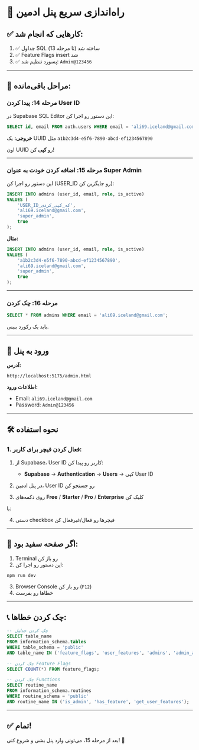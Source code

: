 # 🚀 راه‌اندازی سریع پنل ادمین

## ✅ کارهایی که انجام شد:

1. ✅ جداول SQL ساخته شد (تا مرحله 13)
2. ✅ Feature Flags insert شد
3. ✅ پسورد تنظیم شد: `Admin@123456`

---

## 📝 مراحل باقی‌مانده:

### مرحله 14: پیدا کردن User ID

در Supabase SQL Editor این دستور رو اجرا کن:

```sql
SELECT id, email FROM auth.users WHERE email = 'ali69.iceland@gmail.com';
```

**خروجی:** یک UUID مثل `a1b2c3d4-e5f6-7890-abcd-ef1234567890`

اون UUID رو **کپی** کن!

---

### مرحله 15: اضافه کردن خودت به عنوان Super Admin

این دستور رو اجرا کن (USER_ID رو جایگزین کن):

```sql
INSERT INTO admins (user_id, email, role, is_active)
VALUES (
    'USER_ID_که_کپی_کردی',
    'ali69.iceland@gmail.com',
    'super_admin',
    true
);
```

**مثال:**
```sql
INSERT INTO admins (user_id, email, role, is_active)
VALUES (
    'a1b2c3d4-e5f6-7890-abcd-ef1234567890',
    'ali69.iceland@gmail.com',
    'super_admin',
    true
);
```

---

### مرحله 16: چک کردن

```sql
SELECT * FROM admins WHERE email = 'ali69.iceland@gmail.com';
```

باید یک رکورد ببینی.

---

## 🎉 ورود به پنل

**آدرس:**
```
http://localhost:5175/admin.html
```

**اطلاعات ورود:**
- Email: `ali69.iceland@gmail.com`
- Password: `Admin@123456`

---

## 🛠️ نحوه استفاده

### 1. فعال کردن فیچر برای کاربر:

1. از Supabase، User ID کاربر رو پیدا کن:
   - **Supabase** → **Authentication** → **Users** → کپی User ID

2. در پنل ادمین، User ID رو جستجو کن

3. روی دکمه‌های **Free** / **Starter** / **Pro** / **Enterprise** کلیک کن

یا:

4. دستی checkbox فیچرها رو فعال/غیرفعال کن

---

## 🐛 اگر صفحه سفید بود:

1. Terminal رو باز کن
2. این دستور رو اجرا کن:
```bash
npm run dev
```

3. Browser Console رو باز کن (`F12`)
4. خطاها رو بفرست

---

## 📞 چک کردن خطاها:

```sql
-- چک کردن جداول
SELECT table_name
FROM information_schema.tables
WHERE table_schema = 'public'
AND table_name IN ('feature_flags', 'user_features', 'admins', 'admin_audit_log');

-- چک کردن Feature Flags
SELECT COUNT(*) FROM feature_flags;

-- چک کردن Functions
SELECT routine_name
FROM information_schema.routines
WHERE routine_schema = 'public'
AND routine_name IN ('is_admin', 'has_feature', 'get_user_features');
```

---

## ✅ تمام!

بعد از مرحله 15، می‌تونی وارد پنل بشی و شروع کنی! 🚀
